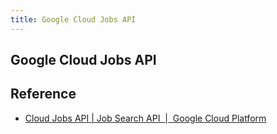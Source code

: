 ```yaml
---
title: Google Cloud Jobs API
---
```


## Google Cloud Jobs API


## Reference
* [Cloud Jobs API | Job Search API  |  Google Cloud Platform](https://cloud.google.com/jobs-api/?hl=ja)
